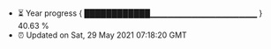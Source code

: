 - ⏳ Year progress { ████████████▁▁▁▁▁▁▁▁▁▁▁▁▁▁▁▁▁▁ } 40.63 %
- ⏰ Updated on Sat, 29 May 2021 07:18:20 GMT

